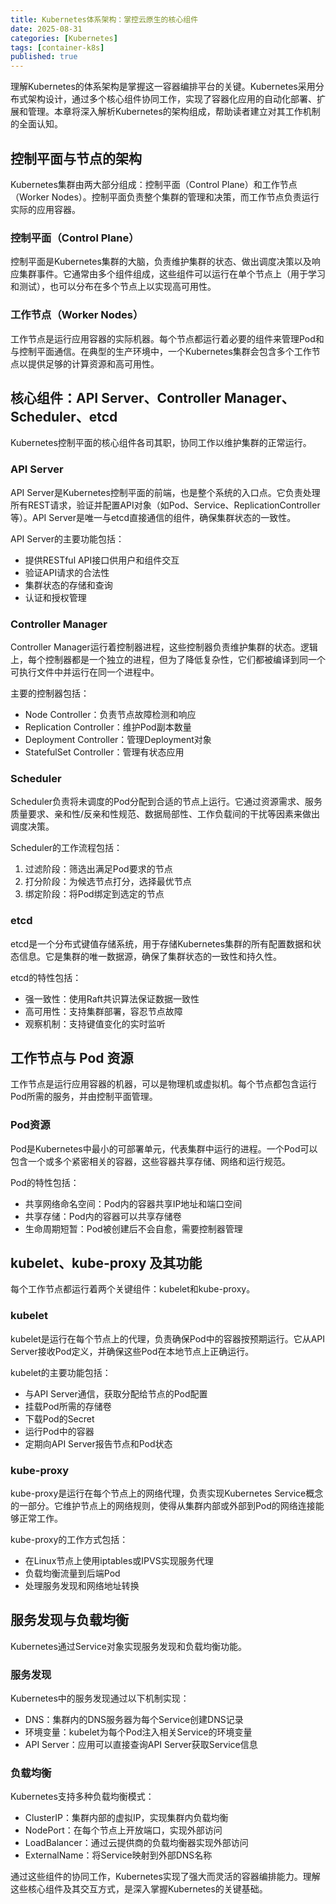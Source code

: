 ```yaml
---
title: Kubernetes体系架构：掌控云原生的核心组件
date: 2025-08-31
categories: [Kubernetes]
tags: [container-k8s]
published: true
---
```


理解Kubernetes的体系架构是掌握这一容器编排平台的关键。Kubernetes采用分布式架构设计，通过多个核心组件协同工作，实现了容器化应用的自动化部署、扩展和管理。本章将深入解析Kubernetes的架构组成，帮助读者建立对其工作机制的全面认知。

## 控制平面与节点的架构

Kubernetes集群由两大部分组成：控制平面（Control Plane）和工作节点（Worker Nodes）。控制平面负责整个集群的管理和决策，而工作节点负责运行实际的应用容器。

### 控制平面（Control Plane）

控制平面是Kubernetes集群的大脑，负责维护集群的状态、做出调度决策以及响应集群事件。它通常由多个组件组成，这些组件可以运行在单个节点上（用于学习和测试），也可以分布在多个节点上以实现高可用性。

### 工作节点（Worker Nodes）

工作节点是运行应用容器的实际机器。每个节点都运行着必要的组件来管理Pod和与控制平面通信。在典型的生产环境中，一个Kubernetes集群会包含多个工作节点以提供足够的计算资源和高可用性。

## 核心组件：API Server、Controller Manager、Scheduler、etcd

Kubernetes控制平面的核心组件各司其职，协同工作以维护集群的正常运行。

### API Server

API Server是Kubernetes控制平面的前端，也是整个系统的入口点。它负责处理所有REST请求，验证并配置API对象（如Pod、Service、ReplicationController等）。API Server是唯一与etcd直接通信的组件，确保集群状态的一致性。

API Server的主要功能包括：
- 提供RESTful API接口供用户和组件交互
- 验证API请求的合法性
- 集群状态的存储和查询
- 认证和授权管理

### Controller Manager

Controller Manager运行着控制器进程，这些控制器负责维护集群的状态。逻辑上，每个控制器都是一个独立的进程，但为了降低复杂性，它们都被编译到同一个可执行文件中并运行在同一个进程中。

主要的控制器包括：
- Node Controller：负责节点故障检测和响应
- Replication Controller：维护Pod副本数量
- Deployment Controller：管理Deployment对象
- StatefulSet Controller：管理有状态应用

### Scheduler

Scheduler负责将未调度的Pod分配到合适的节点上运行。它通过资源需求、服务质量要求、亲和性/反亲和性规范、数据局部性、工作负载间的干扰等因素来做出调度决策。

Scheduler的工作流程包括：
1. 过滤阶段：筛选出满足Pod要求的节点
2. 打分阶段：为候选节点打分，选择最优节点
3. 绑定阶段：将Pod绑定到选定的节点

### etcd

etcd是一个分布式键值存储系统，用于存储Kubernetes集群的所有配置数据和状态信息。它是集群的唯一数据源，确保了集群状态的一致性和持久性。

etcd的特性包括：
- 强一致性：使用Raft共识算法保证数据一致性
- 高可用性：支持集群部署，容忍节点故障
- 观察机制：支持键值变化的实时监听

## 工作节点与 Pod 资源

工作节点是运行应用容器的机器，可以是物理机或虚拟机。每个节点都包含运行Pod所需的服务，并由控制平面管理。

### Pod资源

Pod是Kubernetes中最小的可部署单元，代表集群中运行的进程。一个Pod可以包含一个或多个紧密相关的容器，这些容器共享存储、网络和运行规范。

Pod的特性包括：
- 共享网络命名空间：Pod内的容器共享IP地址和端口空间
- 共享存储：Pod内的容器可以共享存储卷
- 生命周期短暂：Pod被创建后不会自愈，需要控制器管理

## kubelet、kube-proxy 及其功能

每个工作节点都运行着两个关键组件：kubelet和kube-proxy。

### kubelet

kubelet是运行在每个节点上的代理，负责确保Pod中的容器按预期运行。它从API Server接收Pod定义，并确保这些Pod在本地节点上正确运行。

kubelet的主要功能包括：
- 与API Server通信，获取分配给节点的Pod配置
- 挂载Pod所需的存储卷
- 下载Pod的Secret
- 运行Pod中的容器
- 定期向API Server报告节点和Pod状态

### kube-proxy

kube-proxy是运行在每个节点上的网络代理，负责实现Kubernetes Service概念的一部分。它维护节点上的网络规则，使得从集群内部或外部到Pod的网络连接能够正常工作。

kube-proxy的工作方式包括：
- 在Linux节点上使用iptables或IPVS实现服务代理
- 负载均衡流量到后端Pod
- 处理服务发现和网络地址转换

## 服务发现与负载均衡

Kubernetes通过Service对象实现服务发现和负载均衡功能。

### 服务发现

Kubernetes中的服务发现通过以下机制实现：
- DNS：集群内的DNS服务器为每个Service创建DNS记录
- 环境变量：kubelet为每个Pod注入相关Service的环境变量
- API Server：应用可以直接查询API Server获取Service信息

### 负载均衡

Kubernetes支持多种负载均衡模式：
- ClusterIP：集群内部的虚拟IP，实现集群内负载均衡
- NodePort：在每个节点上开放端口，实现外部访问
- LoadBalancer：通过云提供商的负载均衡器实现外部访问
- ExternalName：将Service映射到外部DNS名称

通过这些组件的协同工作，Kubernetes实现了强大而灵活的容器编排能力。理解这些核心组件及其交互方式，是深入掌握Kubernetes的关键基础。
